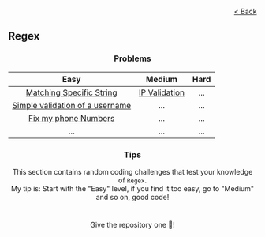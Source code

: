<p align="right">
  <a href="../../../README.md">< Back</a>
</p>

<h2>Regex</h2>

<h3 align="center">Problems</h3>

<div align="center">

| Easy 	| Medium 	| Hard 	|
|:---:	|:---:	|:---:	|
| [Matching Specific String](./matching-specific-string/problem.md)	| [IP Validation](./ip-validation/problem.md) | ... |
| [Simple validation of a username](./simple-validation-of-a-username/problem.md) | ... | ... |
| [Fix my phone Numbers](./fix-my-phone-numbers/problem.md) | ... | ... |
| ... | ... | ... |

</div>

<h3 align="center">Tips</h3>

<p align="center">This section contains random coding challenges that test your knowledge of <code>Regex</code>.<br> My tip is: Start with the "Easy" level, if you find it too easy, go to "Medium" and so on, good code!</p>

#

<p align="center">Give the repository one 🌟!<p>
